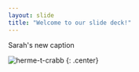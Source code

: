 ```yaml
---
layout: slide
title: "Welcome to our slide deck!"
---
```


Sarah's new caption

![herme-t-crabb](https://octodex.github.com/images/herme-t-crabb.png)
{: .center}

